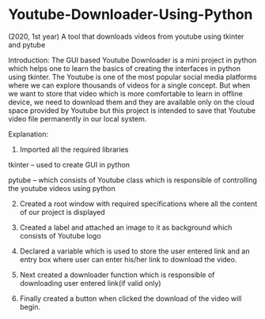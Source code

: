 # Youtube-Downloader-Using-Python
(2020, 1st year) A tool that downloads videos from youtube using tkinter and pytube

Introduction:
The GUI based Youtube Downloader is a mini project in python which helps one to learn the basics of creating the interfaces in python using tkinter. The Youtube is one of the most popular social media platforms where we can explore thousands of videos for a single concept. But when we want to store that video which is more comfortable to learn in offline device, we need to download them and they are available only on the cloud space provided by Youtube but this project is intended to save that Youtube video file permanently in our local system.

Explanation:

1. Imported all the required libraries

tkinter – used to create GUI in python

pytube – which consists of Youtube class which is responsible of controlling the youtube videos using python

2. Created a root window with required specifications where all the content of our project is displayed 

3. Created a label and attached an image to it as background which consists of Youtube logo

4. Declared a variable which is used to store the user entered link and an entry box where user can enter his/her link to download the video.

5. Next created a downloader function which is responsible of downloading user entered link(if valid only)

6. Finally created a button when clicked the download of the video will begin.
